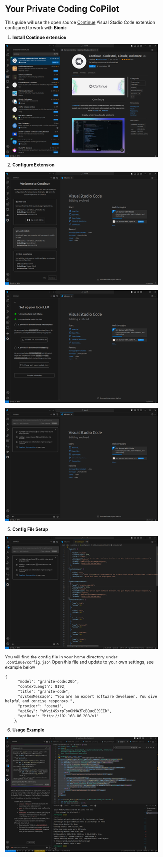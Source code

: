 # Your Private Coding CoPilot

This guide will use the open source [Continue](https://github.com/continuedev/continue) Visual Studio Code extension configured to work with **Bionic**

1. **Install Continue extension**

![Alt text](continue-extension.png "Install Continue Extension")

2. **Configure Extension**

![Alt text](continue-2.png "Install Continue Extension")



![Alt text](continue-3.png "Install Continue Extension")



![Alt text](continue-4.png "Install Continue Extension")

5. **Config File Setup**

![Alt text](continue-config.png "Configure Continue Extension")

You will find the config file in your home directory under `.continue/config.json`
Open this file and update to your own settings, see example below

```
{
      "model": "granite-code:20b",
      "contextLength": 8192,
      "title": "granite-code",
      "systemMessage": "You are an expert software developer. You give helpful and concise responses.",
      "provider": "openai",
      "apiKey": "yWvqi4SxrpTsoOMMA3TcBQucEESEIk",
      "apiBase": "http://192.168.86.208/v1"
    },
```

6. **Usage Example**

![Alt text](continue-usage.png "Install Continue Extension")

